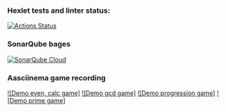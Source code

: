 ### Hexlet tests and linter status:

[![Actions Status](https://github.com/AlexPraslov/frontend-project-44/actions/workflows/hexlet-check.yml/badge.svg)](https://github.com/AlexPraslov/frontend-project-44/actions)

### SonarQube bages

[![SonarQube Cloud](https://sonarcloud.io/images/project_badges/sonarcloud-light.svg)](https://sonarcloud.io/summary/new_code?id=AlexPraslov_frontend-project-44)

### Aasciinema game recording

[![Demo even, calc game]](https://asciinema.org/a/oA8wmWgQ4G7ql2TBsvvTzkPin)
[![Demo gcd game]](https://asciinema.org/a/ud9YMG613q1bP3M8tNLrl0yes)
[![Demo progression game]](https://asciinema.org/a/vz3tnQ8MPHeoV2XmDwrYfHAu0)
[![Demo prime game]](https://asciinema.org/a/LUR82hCpi1JTdomdaXMjZSYIw)



